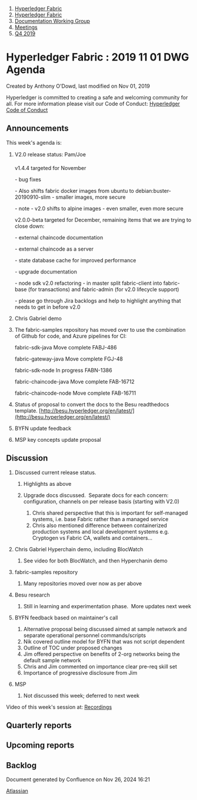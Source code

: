 1. [Hyperledger Fabric](index.html)
2. [Hyperledger Fabric](Hyperledger-Fabric_22839309.html)
3. [Documentation Working Group](Documentation-Working-Group_22839782.html)
4. [Meetings](Meetings_22839778.html)
5. [Q4 2019](Q4-2019_22841301.html)

# Hyperledger Fabric : 2019 11 01 DWG Agenda

Created by Anthony O'Dowd, last modified on Nov 01, 2019

Hyperledger is committed to creating a safe and welcoming community for all. For more information please visit our Code of Conduct: [Hyperledger Code of Conduct](https://lf-hyperledger.atlassian.net/wiki/spaces/HYP/pages/19595281/Hyperledger+Code+of+Conduct)

## Announcements

This week's agenda is:

1. V2.0 release status: Pam/Joe
   
   v1.4.4 targeted for November
   
   \- bug fixes
   
   \- Also shifts fabric docker images from ubuntu to debian:buster-20190910-slim - smaller images, more secure
   
   \- note - v2.0 shifts to alpine images - even smaller, even more secure
   
   v2.0.0-beta targeted for December, remaining items that we are trying to close down:
   
   \- external chaincode documentation
   
   \- external chaincode as a server
   
   \- state database cache for improved performance
   
   \- upgrade documentation
   
   \- node sdk v2.0 refactoring - in master split fabric-client into fabric-base (for transactions) and fabric-admin (for v2.0 lifecycle support)
   
   \- please go through Jira backlogs and help to highlight anything that needs to get in before v2.0
2. Chris Gabriel demo
3. The fabric-samples repository has moved over to use the combination of Github for code, and Azure pipelines for CI:
   
   fabric-sdk-java Move complete FABJ-486
   
   fabric-gateway-java Move complete FGJ-48
   
   fabric-sdk-node In progress FABN-1386
   
   fabric-chaincode-java Move complete FAB-16712
   
   fabric-chaincode-node Move complete FAB-16711
   
4. Status of proposal to convert the docs to the Besu readthedocs template. [http://besu.hyperledger.org/en/latest/](http://besu.hyperledger.org/en/latest/)
5. BYFN update feedback
6. MSP key concepts update proposal

## Discussion

1. Discussed current release status.
   
   1. Highlights as above
   2. Upgrade docs discussed.  Separate docs for each concern: configuration, channels on per release basis (starting with V2.0)
      
      1. Chris shared perspective that this is important for self-managed systems, i.e. base Fabric rather than a managed service
      2. Chris also mentioned difference between containerized production systems and local development systems e.g. Cryptogen vs Fabric CA, wallets and containers...
2. Chris Gabriel Hyperchain demo, including BlocWatch
   
   1. See video for both BlocWatch, and then Hyperchanin demo
3. fabric-samples repository
   
   1. Many repositories moved over now as per above
4. Besu research
   
   1. Still in learning and experimentation phase.  More updates next week
5. BYFN feedback based on maintainer's call
   
   1. Alternative proposal being discussed aimed at sample network and separate operational personnel commands/scripts
   2. Nik covered outline model for BYFN that was not script dependent
   3. Outline of TOC under proposed changes
   4. Jim offered perspective on benefits of 2-org networks being the default sample network
   5. Chris and Jim commented on importance clear pre-req skill set
   6. Importance of progressive disclosure from Jim
6. MSP
   
   1. Not discussed this week; deferred to next week

Video of this week's session at: [Recordings](Recordings_22839745.html)

## Quarterly reports

## Upcoming reports

## Backlog

Document generated by Confluence on Nov 26, 2024 16:21

[Atlassian](http://www.atlassian.com/)
